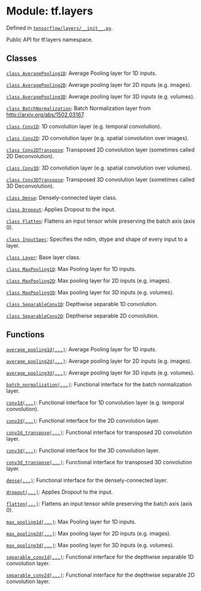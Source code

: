 <div itemscope itemtype="http://developers.google.com/ReferenceObject">
<meta itemprop="name" content="tf.layers" />
<meta itemprop="path" content="Stable" />
</div>

# Module: tf.layers



Defined in [`tensorflow/layers/__init__.py`](https://www.tensorflow.org/code/tensorflow/layers/__init__.py).

Public API for tf.layers namespace.

## Classes

[`class AveragePooling1D`](../tf/layers/AveragePooling1D.md): Average Pooling layer for 1D inputs.

[`class AveragePooling2D`](../tf/layers/AveragePooling2D.md): Average pooling layer for 2D inputs (e.g. images).

[`class AveragePooling3D`](../tf/layers/AveragePooling3D.md): Average pooling layer for 3D inputs (e.g. volumes).

[`class BatchNormalization`](../tf/layers/BatchNormalization.md): Batch Normalization layer from http://arxiv.org/abs/1502.03167.

[`class Conv1D`](../tf/layers/Conv1D.md): 1D convolution layer (e.g. temporal convolution).

[`class Conv2D`](../tf/layers/Conv2D.md): 2D convolution layer (e.g. spatial convolution over images).

[`class Conv2DTranspose`](../tf/layers/Conv2DTranspose.md): Transposed 2D convolution layer (sometimes called 2D Deconvolution).

[`class Conv3D`](../tf/layers/Conv3D.md): 3D convolution layer (e.g. spatial convolution over volumes).

[`class Conv3DTranspose`](../tf/layers/Conv3DTranspose.md): Transposed 3D convolution layer (sometimes called 3D Deconvolution).

[`class Dense`](../tf/layers/Dense.md): Densely-connected layer class.

[`class Dropout`](../tf/layers/Dropout.md): Applies Dropout to the input.

[`class Flatten`](../tf/layers/Flatten.md): Flattens an input tensor while preserving the batch axis (axis 0).

[`class InputSpec`](../tf/keras/layers/InputSpec.md): Specifies the ndim, dtype and shape of every input to a layer.

[`class Layer`](../tf/layers/Layer.md): Base layer class.

[`class MaxPooling1D`](../tf/layers/MaxPooling1D.md): Max Pooling layer for 1D inputs.

[`class MaxPooling2D`](../tf/layers/MaxPooling2D.md): Max pooling layer for 2D inputs (e.g. images).

[`class MaxPooling3D`](../tf/layers/MaxPooling3D.md): Max pooling layer for 3D inputs (e.g. volumes).

[`class SeparableConv1D`](../tf/layers/SeparableConv1D.md): Depthwise separable 1D convolution.

[`class SeparableConv2D`](../tf/layers/SeparableConv2D.md): Depthwise separable 2D convolution.

## Functions

[`average_pooling1d(...)`](../tf/layers/average_pooling1d.md): Average Pooling layer for 1D inputs.

[`average_pooling2d(...)`](../tf/layers/average_pooling2d.md): Average pooling layer for 2D inputs (e.g. images).

[`average_pooling3d(...)`](../tf/layers/average_pooling3d.md): Average pooling layer for 3D inputs (e.g. volumes).

[`batch_normalization(...)`](../tf/layers/batch_normalization.md): Functional interface for the batch normalization layer.

[`conv1d(...)`](../tf/layers/conv1d.md): Functional interface for 1D convolution layer (e.g. temporal convolution).

[`conv2d(...)`](../tf/layers/conv2d.md): Functional interface for the 2D convolution layer.

[`conv2d_transpose(...)`](../tf/layers/conv2d_transpose.md): Functional interface for transposed 2D convolution layer.

[`conv3d(...)`](../tf/layers/conv3d.md): Functional interface for the 3D convolution layer.

[`conv3d_transpose(...)`](../tf/layers/conv3d_transpose.md): Functional interface for transposed 3D convolution layer.

[`dense(...)`](../tf/layers/dense.md): Functional interface for the densely-connected layer.

[`dropout(...)`](../tf/layers/dropout.md): Applies Dropout to the input.

[`flatten(...)`](../tf/layers/flatten.md): Flattens an input tensor while preserving the batch axis (axis 0).

[`max_pooling1d(...)`](../tf/layers/max_pooling1d.md): Max Pooling layer for 1D inputs.

[`max_pooling2d(...)`](../tf/layers/max_pooling2d.md): Max pooling layer for 2D inputs (e.g. images).

[`max_pooling3d(...)`](../tf/layers/max_pooling3d.md): Max pooling layer for 3D inputs (e.g. volumes).

[`separable_conv1d(...)`](../tf/layers/separable_conv1d.md): Functional interface for the depthwise separable 1D convolution layer.

[`separable_conv2d(...)`](../tf/layers/separable_conv2d.md): Functional interface for the depthwise separable 2D convolution layer.

